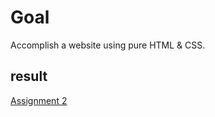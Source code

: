 # Goal

Accomplish a website using pure HTML & CSS.

## result

[Assignment 2](https://terrychengtw.github.io/remote-assignments/Week-1/Assignment-2/)
